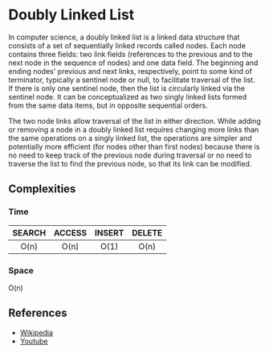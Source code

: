 # Doubly Linked List

In computer science, a doubly linked list is a linked data structure that consists of a set of sequentially linked records called nodes. Each node contains three fields: two link fields (references to the previous and to the next node in the sequence of nodes) and one data field. The beginning and ending nodes' previous and next links, respectively, point to some kind of terminator, typically a sentinel node or null, to facilitate traversal of the list. If there is only one sentinel node, then the list is circularly linked via the sentinel node. It can be conceptualized as two singly linked lists formed from the same data items, but in opposite sequential orders.

The two node links allow traversal of the list in either direction. While adding or removing a node in a doubly linked list requires changing more links than the same operations on a singly linked list, the operations are simpler and potentially more efficient (for nodes other than first nodes) because there is no need to keep track of the previous node during traversal or no need to traverse the list to find the previous node, so that its link can be modified.

## Complexities
### Time
| SEARCH | ACCESS | INSERT | DELETE |
| :----: | :----: | :----: | :----: |
| O(n)   | O(n)   | O(1)   | O(n)   |

### Space
O(n)

## References
-   [Wikipedia](https://en.wikipedia.org/wiki/Doubly_linked_list)
-   [Youtube](https://youtu.be/RBSGKlAvoiM?t=2955)
